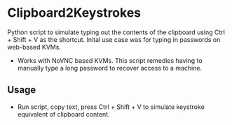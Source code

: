 # Clipboard2Keystrokes
Python script to simulate typing out the contents of the clipboard using Ctrl + Shift + V as the shortcut. Inital use case was for typing in passwords on web-based KVMs.

* Works with NoVNC based KVMs. This script remedies having to manually type a long password to recover access to a machine.

## Usage

* Run script, copy text, press Ctrl + Shift + V to simulate keystroke equivalent of clipboard content.
